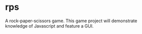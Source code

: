 # rps
A rock-paper-scissors game.
This game project will demonstrate knowledge of Javascript and feature a GUI.

